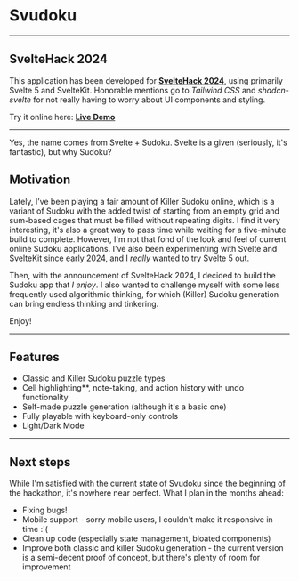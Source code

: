 # Svudoku

---

## SvelteHack 2024

This application has been developed for **[SvelteHack 2024](https://hack.sveltesociety.dev/2024)**, using primarily Svelte 5 and SvelteKit. Honorable mentions go to _Tailwind CSS_ and _shadcn-svelte_ for not really having to worry about UI components and styling.

Try it online here: **[Live Demo](https://svudoku.vercel.app/)**

---

Yes, the name comes from Svelte + Sudoku. Svelte is a given (seriously, it's fantastic), but why Sudoku?

## Motivation

Lately, I’ve been playing a fair amount of Killer Sudoku online, which is a variant of Sudoku with the added twist of starting from an empty grid and sum-based cages that must be filled without repeating digits. I find it very interesting, it's also a great way to pass time while waiting for a five-minute build to complete. However, I'm not that fond of the look and feel of current online Sudoku applications. I've also been experimenting with Svelte and SvelteKit since early 2024, and I _really_ wanted to try Svelte 5 out.

Then, with the announcement of SvelteHack 2024, I decided to build the Sudoku app that _I enjoy_. I also wanted to challenge myself with some less frequently used algorithmic thinking, for which (Killer) Sudoku generation can bring endless thinking and tinkering.

Enjoy!

---

## Features

- Classic and Killer Sudoku puzzle types
- Cell highlighting\*\*, note-taking, and action history with undo functionality
- Self-made puzzle generation (although it's a basic one)
- Fully playable with keyboard-only controls
- Light/Dark Mode

---

## Next steps

While I'm satisfied with the current state of Svudoku since the beginning of the hackathon, it's nowhere near perfect. What I plan in the months ahead:

- Fixing bugs!
- Mobile support - sorry mobile users, I couldn't make it responsive in time :'(
- Clean up code (especially state management, bloated components)
- Improve both classic and killer Sudoku generation - the current version is a semi-decent proof of concept, but there's plenty of room for improvement
